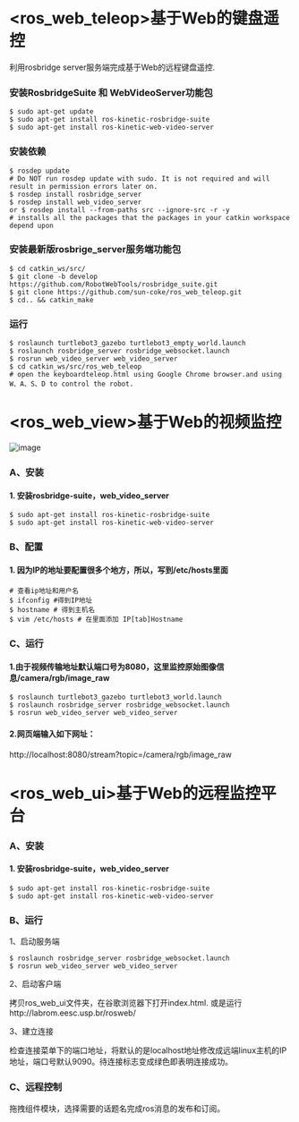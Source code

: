 # <ros_web_teleop>基于Web的键盘遥控
利用rosbridge server服务端完成基于Web的远程键盘遥控. 

### 安装RosbridgeSuite 和 WebVideoServer功能包

```
$ sudo apt-get update
$ sudo apt-get install ros-kinetic-rosbridge-suite
$ sudo apt-get install ros-kinetic-web-video-server
```

### 安装依赖

```
$ rosdep update
# Do NOT run rosdep update with sudo. It is not required and will result in permission errors later on. 
$ rosdep install rosbridge_server
$ rosdep install web_video_server
or $ rosdep install --from-paths src --ignore-src -r -y
# installs all the packages that the packages in your catkin workspace depend upon
```

### 安装最新版rosbrige_server服务端功能包 

```
$ cd catkin_ws/src/
$ git clone -b develop https://github.com/RobotWebTools/rosbridge_suite.git
$ git clone https://github.com/sun-coke/ros_web_teleop.git
$ cd.. && catkin_make
```

### 运行

```
$ roslaunch turtlebot3_gazebo turtlebot3_empty_world.launch 
$ roslaunch rosbridge_server rosbridge_websocket.launch
$ rosrun web_video_server web_video_server
$ cd catkin_ws/src/ros_web_teleop 
# open the keyboardteleop.html using Google Chrome browser.and using W、A、S、D to control the robot.
```


# <ros_web_view>基于Web的视频监控
![image](https://github.com/sun-coke/web_video/blob/master/Scr.png)

### A、安装

#### 1. 安装rosbridge-suite，web_video_server

```
$ sudo apt-get install ros-kinetic-rosbridge-suite
$ sudo apt-get install ros-kinetic-web-video-server
```

### B、配置

#### 1. 因为IP的地址要配置很多个地方，所以，写到/etc/hosts里面

```shell
# 查看ip地址和用户名
$ ifconfig #得到IP地址
$ hostname # 得到主机名
$ vim /etc/hosts # 在里面添加 IP[tab]Hostname
```
### C、运行

#### 1.由于视频传输地址默认端口号为8080，这里监控原始图像信息/camera/rgb/image_raw
```
$ roslaunch turtlebot3_gazebo turtlebot3_world.launch 
$ roslaunch rosbridge_server rosbridge_websocket.launch
$ rosrun web_video_server web_video_server
```
#### 2.网页端输入如下网址：
http://localhost:8080/stream?topic=/camera/rgb/image_raw

# <ros_web_ui>基于Web的远程监控平台

### A、安装

#### 1. 安装rosbridge-suite，web_video_server

```
$ sudo apt-get install ros-kinetic-rosbridge-suite
$ sudo apt-get install ros-kinetic-web-video-server
```

### B、运行


1、启动服务端
```
$ roslaunch rosbridge_server rosbridge_websocket.launch
$ rosrun web_video_server web_video_server
```


2、启动客户端


拷贝ros_web_ui文件夹，在谷歌浏览器下打开index.html. 或是运行http://labrom.eesc.usp.br/rosweb/


3、建立连接


检查连接菜单下的端口地址，将默认的是localhost地址修改成远端linux主机的IP地址，端口号默认9090。待连接标志变成绿色即表明连接成功。

### C、远程控制
拖拽组件模块，选择需要的话题名完成ros消息的发布和订阅。




